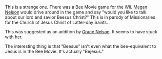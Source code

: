 This is a strange one. There was a Bee Movie game for the Wii. [Megan Nelson](Megan%20Nelson) would drive around in the game and say "would you like to talk about our lord and savior Beesus Christ?" This is in parody of Missionaries for the Church of Jesus Christ of Latter-day Saints.

This was suggested as an addition by [Grace Nelson](Grace%20Nelson). It seems to have stuck with her.

The interesting thing is that "Beesus" isn't even what the bee-equivalent to Jesus is in the Bee Movie. It's actually "Bejesus."
